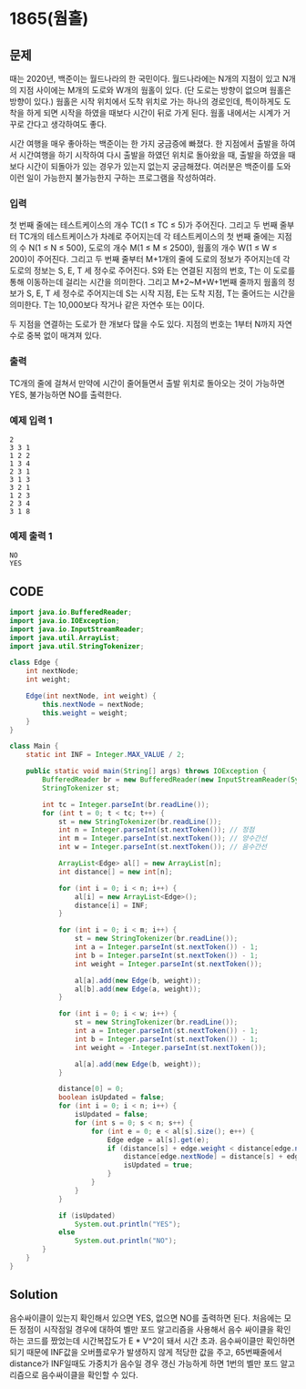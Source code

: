 # 1865\(웜홀\)

##  문제

때는 2020년, 백준이는 월드나라의 한 국민이다. 월드나라에는 N개의 지점이 있고 N개의 지점 사이에는 M개의 도로와 W개의 웜홀이 있다. \(단 도로는 방향이 없으며 웜홀은 방향이 있다.\) 웜홀은 시작 위치에서 도착 위치로 가는 하나의 경로인데, 특이하게도 도착을 하게 되면 시작을 하였을 때보다 시간이 뒤로 가게 된다. 웜홀 내에서는 시계가 거꾸로 간다고 생각하여도 좋다.

시간 여행을 매우 좋아하는 백준이는 한 가지 궁금증에 빠졌다. 한 지점에서 출발을 하여서 시간여행을 하기 시작하여 다시 출발을 하였던 위치로 돌아왔을 때, 출발을 하였을 때보다 시간이 되돌아가 있는 경우가 있는지 없는지 궁금해졌다. 여러분은 백준이를 도와 이런 일이 가능한지 불가능한지 구하는 프로그램을 작성하여라.

### 입력

첫 번째 줄에는 테스트케이스의 개수 TC\(1 ≤ TC ≤ 5\)가 주어진다. 그리고 두 번째 줄부터 TC개의 테스트케이스가 차례로 주어지는데 각 테스트케이스의 첫 번째 줄에는 지점의 수 N\(1 ≤ N ≤ 500\), 도로의 개수 M\(1 ≤ M ≤ 2500\), 웜홀의 개수 W\(1 ≤ W ≤ 200\)이 주어진다. 그리고 두 번째 줄부터 M+1개의 줄에 도로의 정보가 주어지는데 각 도로의 정보는 S, E, T 세 정수로 주어진다. S와 E는 연결된 지점의 번호, T는 이 도로를 통해 이동하는데 걸리는 시간을 의미한다. 그리고 M+2~M+W+1번째 줄까지 웜홀의 정보가 S, E, T 세 정수로 주어지는데 S는 시작 지점, E는 도착 지점, T는 줄어드는 시간을 의미한다. T는 10,000보다 작거나 같은 자연수 또는 0이다.

두 지점을 연결하는 도로가 한 개보다 많을 수도 있다. 지점의 번호는 1부터 N까지 자연수로 중복 없이 매겨져 있다.

### 출력

TC개의 줄에 걸쳐서 만약에 시간이 줄어들면서 출발 위치로 돌아오는 것이 가능하면 YES, 불가능하면 NO를 출력한다.

### 예제 입력 1

```text
2
3 3 1
1 2 2
1 3 4
2 3 1
3 1 3
3 2 1
1 2 3
2 3 4
3 1 8
```

### 예제 출력 1

```text
NO
YES
```

## CODE

```java
import java.io.BufferedReader;
import java.io.IOException;
import java.io.InputStreamReader;
import java.util.ArrayList;
import java.util.StringTokenizer;

class Edge {
	int nextNode;
	int weight;

	Edge(int nextNode, int weight) {
		this.nextNode = nextNode;
		this.weight = weight;
	}
}

class Main {
	static int INF = Integer.MAX_VALUE / 2;

	public static void main(String[] args) throws IOException {
		BufferedReader br = new BufferedReader(new InputStreamReader(System.in));
		StringTokenizer st;

		int tc = Integer.parseInt(br.readLine());
		for (int t = 0; t < tc; t++) {
			st = new StringTokenizer(br.readLine());
			int n = Integer.parseInt(st.nextToken()); // 정점
			int m = Integer.parseInt(st.nextToken()); // 양수간선
			int w = Integer.parseInt(st.nextToken()); // 음수간선

			ArrayList<Edge> al[] = new ArrayList[n];
			int distance[] = new int[n];

			for (int i = 0; i < n; i++) {
				al[i] = new ArrayList<Edge>();
				distance[i] = INF;
			}

			for (int i = 0; i < m; i++) {
				st = new StringTokenizer(br.readLine());
				int a = Integer.parseInt(st.nextToken()) - 1;
				int b = Integer.parseInt(st.nextToken()) - 1;
				int weight = Integer.parseInt(st.nextToken());

				al[a].add(new Edge(b, weight));
				al[b].add(new Edge(a, weight));
			}

			for (int i = 0; i < w; i++) {
				st = new StringTokenizer(br.readLine());
				int a = Integer.parseInt(st.nextToken()) - 1;
				int b = Integer.parseInt(st.nextToken()) - 1;
				int weight = -Integer.parseInt(st.nextToken());

				al[a].add(new Edge(b, weight));
			}

			distance[0] = 0;
			boolean isUpdated = false;
			for (int i = 0; i < n; i++) {
				isUpdated = false;
				for (int s = 0; s < n; s++) {
					for (int e = 0; e < al[s].size(); e++) {
						Edge edge = al[s].get(e);
						if (distance[s] + edge.weight < distance[edge.nextNode]) {
							distance[edge.nextNode] = distance[s] + edge.weight;
							isUpdated = true;
						}
					}
				}
			}

			if (isUpdated)
				System.out.println("YES");
			else
				System.out.println("NO");
		}
	}
}
```

## Solution

 음수싸이클이 있는지 확인해서 있으면 YES, 없으면 NO를 출력하면 된다. 처음에는 모든 정점이 시작점일 경우에 대하여 벨만 포드 알고리즘을 사용해서 음수 싸이클을 확인하는 코드를 짰었는데 시간복잡도가 E \* V^2이 돼서 시간 초과. 음수싸이클만 확인하면 되기 때문에 INF값을 오버플로우가 발생하지 않게 적당한 값을 주고, 65번째줄에서 distance가 INF일때도 가중치가 음수일 경우 갱신 가능하게 하면 1번의 벨만 포드 알고리즘으로 음수싸이클을 확인할 수 있다.

